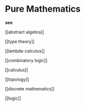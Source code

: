 # Pure Mathematics

**see**

[[abstract algebra]]

[[type theory]]

[[lambda-calculus]]

[[combinatory logic]]

[[calculus]]

[[topology]]

[[discrete mathematics]]

[[logic]]
